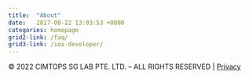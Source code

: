 ```yaml
---
title:  "About"
date:   2017-08-22 13:03:53 +0800
categories: homepage
grid2-link: /faq/
grid3-link:	/ios-developer/
---
```

<div class="margin-top-3">
© 2022 CIMTOPS SG LAB PTE. LTD. – ALL RIGHTS RESERVED <span class="vert">|</span> <a href="/privacy-policy/">Privacy</a>
</div>